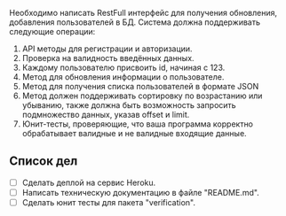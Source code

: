 Необходимо написать RestFull интерфейс для получения обновления, добавления пользователей в БД.
Система должна поддерживать следующие операции:
1.	АРI методы для регистрации и авторизации.
2.	Проверка на валидность введённых данных.
3.	Каждому пользователю присвоить id, начиная с 123.
4.	Метод для обновления информации о пользователе.
5.	Метод для получения списка пользователей в формате JSON
6.	Метод должен поддерживать сортировку по возрастанию или убыванию, также должна быть возможность запросить подмножество данных, указав offset и limit.
7.	Юнит-тесты, проверяющие, что ваша программа корректно обрабатывает валидные и не валидные входящие данные. 

## Список дел

- [ ] Сделать деплой на сервис Heroku.
- [ ] Написать техническую документацию в файле "README.md".
- [ ] Сделать юнит тесты для пакета "verification".
